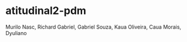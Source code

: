 # atitudinal2-pdm
Murilo Nasc, Richard Gabriel, Gabriel Souza, Kaua Oliveira, Caua Morais, Dyuliano 
